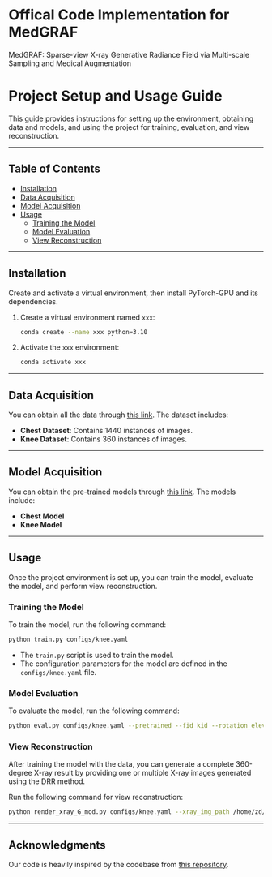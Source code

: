 # Offical Code Implementation for MedGRAF
MedGRAF: Sparse-view X-ray Generative Radiance Field via Multi-scale Sampling and Medical Augmentation

# Project Setup and Usage Guide

This guide provides instructions for setting up the environment, obtaining data and models, and using the project for training, evaluation, and view reconstruction.

---

## Table of Contents
- [Installation](#installation)
- [Data Acquisition](#data-acquisition)
- [Model Acquisition](#model-acquisition)
- [Usage](#usage)
  - [Training the Model](#training-the-model)
  - [Model Evaluation](#model-evaluation)
  - [View Reconstruction](#view-reconstruction)

---

## Installation

Create and activate a virtual environment, then install PyTorch-GPU and its dependencies.

1. Create a virtual environment named `xxx`:
   ```bash
   conda create --name xxx python=3.10


2. Activate the `xxx` environment:
   ```bash
   conda activate xxx
   ```

---

## Data Acquisition

You can obtain all the data through [this link](https://drive.google.com/drive/folders/12l-HJ6vH4xFLtd9z6WFqwSwCt4gZvlJd?usp=sharing). The dataset includes:
- **Chest Dataset**: Contains 1440 instances of images.
- **Knee Dataset**: Contains 360 instances of images.

---

## Model Acquisition

You can obtain the pre-trained models through [this link](#). The models include:
- **Chest Model**
- **Knee Model**

---

## Usage

Once the project environment is set up, you can train the model, evaluate the model, and perform view reconstruction.

### Training the Model

To train the model, run the following command:
```bash
python train.py configs/knee.yaml
```
- The `train.py` script is used to train the model.
- The configuration parameters for the model are defined in the `configs/knee.yaml` file.

### Model Evaluation

To evaluate the model, run the following command:
```bash
python eval.py configs/knee.yaml --pretrained --fid_kid --rotation_elevation --shape_appearance --reconstruction
```

### View Reconstruction

After training the model with the data, you can generate a complete 360-degree X-ray result by providing one or multiple X-ray images generated using the DRR method.

Run the following command for view reconstruction:
```bash
python render_xray_G_mod.py configs/knee.yaml --xray_img_path /home/zd/jzd/new/graf/data/render1_360 --save_dir /home/zd/jzd/new/graf/results/baseline/test1 --model /home/zd/jzd/new/graf/results/baseline/ckpt/model.pt
```

---

## Acknowledgments

Our code is heavily inspired by the codebase from [this repository](https://github.com/autonomousvision/graf).
```
